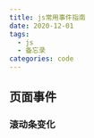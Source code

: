 ```yaml
---
title: js常用事件指南
date: 2020-12-01
tags:
  - js
  - 备忘录
categories: code
---
```



## 页面事件

### 滚动条变化

```js

```